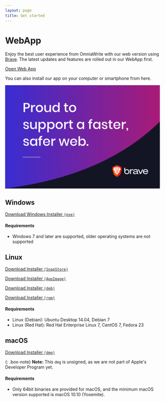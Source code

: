 ```yaml
---
layout: page
title: Get started
---
```


# WebApp
Enjoy the best user experience from OmniaWrite with our web version using [Brave](https://brave.com/omn734). The latest updates and features are rolled out in our WebApp first.

[Open Web App](https://app.omniawrite.com)

You can also install our app on your computer or smartphone from here.

[![Brave Browser](/assets/img/brave-browser.png)](https://brave.com/omn734)


## Windows
[Download Windows Installer `(exe)`](https://external.omniawrite.com/download/windows)

#### Requirements
- Windows 7 and later are supported, older operating systems are not supported

## Linux
[Download Installer `(SnapStore)`](https://snapcraft.io/omniawrite)

[Download Installer `(AppImage)`](https://external.omniawrite.com/download/appimage)

[Download Installer `(deb)`](https://external.omniawrite.com/download/deb)

[Download Installer `(rpm)`](https://external.omniawrite.com/download/rpm)

#### Requirements
- Linux (Debian): Ubuntu Desktop 14.04, Debian 7
- Linux (Red Hat): Red Hat Enterprise Linux 7, CentOS 7, Fedora 23

## macOS
[Download Installer `(dmg)`](https://external.omniawrite.com/download/windows)

{: .box-note}
**Note:** This `dmg` is unsigned, as we are not part of Apple's Developer Program yet.

#### Requirements
- Only 64bit binaries are provided for macOS, and the minimum macOS version supported is macOS 10.10 (Yosemite).


